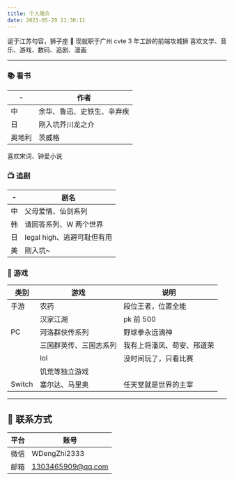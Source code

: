 ```yaml
---
title: 个人简介
date: 2021-05-29 11:30:11
---
```


诞于江苏句容，狮子座 🦁
现就职于广州 cvte
3 年工龄的前端攻城狮
喜欢文学、音乐、游戏、数码、追剧、漫画

---

### 📚 看书

| -      | 作者                       |
| ------ | -------------------------- |
| 中     | 余华、鲁迅、史铁生、辛弃疾 |
| 日     | 刚入坑芥川龙之介           |
| 奥地利 | 茨威格                     |

喜欢宋词、钟爱小说

### 📺 追剧

| -   | 剧名                       |
| --- | -------------------------- |
| 中  | 父母爱情、仙剑系列         |
| 韩  | 请回答系列、W 两个世界     |
| 日  | legal high、逃避可耻但有用 |
| 美  | 刚入坑~                    |

### 👾 游戏

| 类别   | 游戏                   | 说明                       |
| ------ | ---------------------- | -------------------------- |
| 手游   | 农药                   | 段位王者，位置全能         |
|        | 汉家江湖               | pk 前 500                  |
| PC     | 河洛群侠传系列         | 野球拳永远滴神             |
|        | 三国群英传、三国志系列 | 我有上将潘凤、苟安、邢道荣 |
|        | lol                    | 没时间玩了，只看比赛       |
|        | 饥荒等独立游戏         |                            |
| Switch | 塞尔达、马里奥         | 任天堂就是世界的主宰       |

---

## 📮 联系方式

| 平台 | 账号              |
| ---- | ----------------- |
| 微信 | WDengZhi2333      |
| 邮箱 | 1303465909@qq.com |
